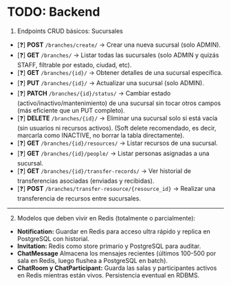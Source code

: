 # TODO: Backend

1. Endpoints CRUD básicos: Sucursales
  - [❓] **POST** `/branches/create/` -> Crear una nueva sucursal (solo ADMIN).
  - [❓] **GET** `/branches/` -> Listar todas las sucursales (solo ADMIN y quizás STAFF, filtrable por estado, ciudad, etc).
  - [❓] **GET** `/branches/{id}/` -> Obtener detalles de una sucursal específica.
  - [❓] **PUT** `/branches/{id}/` -> Actualizar una sucursal (solo ADMIN).
  - [❓] **PATCH** `/branches/{id}/status/` -> Cambiar estado (activo/inactivo/mantenimiento) de una sucursal sin tocar otros campos (más eficiente que un PUT completo).
  - [❓] **DELETE** `/branches/{id}/` -> Eliminar una sucursal solo si está vacía (sin usuarios ni recursos activos). (Soft delete recomendado, es decir, marcarla como INACTIVE, no borrar la tabla directamente).
  - [❓] **GET** `/branches/{id}/resources/` -> Listar recursos de una sucursal.
  - [❓] **GET** `/branches/{id}/people/` -> Listar personas asignadas a una sucursal.
  - [❓] **GET** `/branches/{id}/transfer-records/` -> Ver historial de transferencias asociadas (enviadas y recibidas).
  - [❓] **POST** `/branches/transfer-resource/{resource_id}` -> Realizar una transferencia de recursos entre sucursales.
  
---
  
2. Modelos que deben vivir en Redis (totalmente o parcialmente):
  - **Notification:** Guardar en Redis para acceso ultra rápido y replica en PostgreSQL con historial.
  - **Invitation:** Redis como store primario y PostgreSQL para auditar.
  - **ChatMessage** Almacena los mensajes recientes (últimos 100-500 por sala en Redis, luego flushea a PostgreSQL en batch).
  - **ChatRoom y ChatParticipant:** Guarda las salas y participantes activos en Redis mientras están vivos. Persistencia eventual en RDBMS.
  